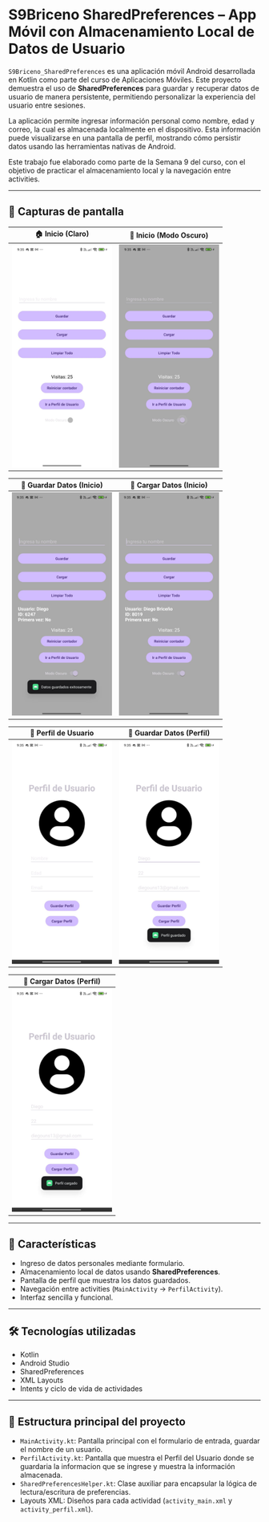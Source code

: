 # S9Briceno SharedPreferences – App Móvil con Almacenamiento Local de Datos de Usuario

`S9Briceno_SharedPreferences` es una aplicación móvil Android desarrollada en Kotlin como parte del curso de Aplicaciones Móviles. Este proyecto demuestra el uso de **SharedPreferences** para guardar y recuperar datos de usuario de manera persistente, permitiendo personalizar la experiencia del usuario entre sesiones.

La aplicación permite ingresar información personal como nombre, edad y correo, la cual es almacenada localmente en el dispositivo. Esta información puede visualizarse en una pantalla de perfil, mostrando cómo persistir datos usando las herramientas nativas de Android.

Este trabajo fue elaborado como parte de la Semana 9 del curso, con el objetivo de practicar el almacenamiento local y la navegación entre activities.

---

## 📸 Capturas de pantalla

| 🏠 **Inicio (Claro)** | 🌙 **Inicio (Modo Oscuro)** |
|------------------------|-----------------------------|
| <img src="PantallazosApp/1Pantalla_Inicio.png" width="200"/> | <img src="PantallazosApp/2Pantalla_Inicio_ModoOscuro.png" width="200"/> |

| 💾 **Guardar Datos (Inicio)** | 🔄 **Cargar Datos (Inicio)** |
|-------------------------------|------------------------------|
| <img src="PantallazosApp/3Pantalla_Inicio_GuardarDatos.png" width="200"/> | <img src="PantallazosApp/4Pantalla_Inicio_CargarDatos.png" width="200"/> |

| 👤 **Perfil de Usuario** | 💾 **Guardar Datos (Perfil)** |
|--------------------------|-------------------------------|
| <img src="PantallazosApp/5Pantalla_PerfilUsuario.png" width="200"/> | <img src="PantallazosApp/6Pantalla_PerfilUsuario_GuardarDatos.png" width="200"/> |

| 🔄 **Cargar Datos (Perfil)** |
|------------------------------|
| <img src="PantallazosApp/7Pantalla_PerfilUsuario_CargarDatos.png" width="200"/> |

---

## 📱 Características
- Ingreso de datos personales mediante formulario.
- Almacenamiento local de datos usando **SharedPreferences**.
- Pantalla de perfil que muestra los datos guardados.
- Navegación entre activities (`MainActivity` → `PerfilActivity`).
- Interfaz sencilla y funcional.

---

## 🛠️ Tecnologías utilizadas
- Kotlin
- Android Studio
- SharedPreferences
- XML Layouts
- Intents y ciclo de vida de actividades

---

## 🔧 Estructura principal del proyecto
- `MainActivity.kt`: Pantalla principal con el formulario de entrada, guardar el nombre de un usuario.
- `PerfilActivity.kt`: Pantalla que muestra el Perfil del Usuario donde se guardaria la informacion que se ingrese y muestra la información almacenada.
- `SharedPreferencesHelper.kt`: Clase auxiliar para encapsular la lógica de lectura/escritura de preferencias.
- Layouts XML: Diseños para cada actividad (`activity_main.xml` y `activity_perfil.xml`).
